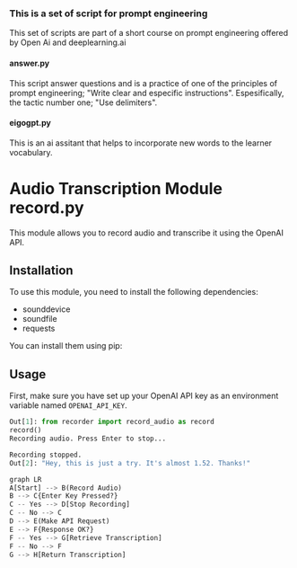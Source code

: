 ### This is a set of script for prompt engineering

This set of scripts are part of a short course on prompt engineering offered by Open Ai and deeplearning.ai

#### answer.py
This script answer questions and is a practice of one of the principles of prompt engineering; "Write clear and especific instructions". Espesifically, the tactic number one; "Use delimiters".

#### eigogpt.py
This is an ai assitant that helps to incorporate new words to the learner vocabulary. 

# Audio Transcription Module record.py

This module allows you to record audio and transcribe it using the OpenAI API.

## Installation

To use this module, you need to install the following dependencies:

- sounddevice
- soundfile
- requests

You can install them using pip:


## Usage

First, make sure you have set up your OpenAI API key as an environment variable named `OPENAI_API_KEY`.

```python
Out[1]: from recorder import record_audio as record
record()
Recording audio. Press Enter to stop...

Recording stopped.
Out[2]: "Hey, this is just a try. It's almost 1.52. Thanks!"

graph LR
A[Start] --> B(Record Audio)
B --> C{Enter Key Pressed?}
C -- Yes --> D[Stop Recording]
C -- No --> C
D --> E(Make API Request)
E --> F{Response OK?}
F -- Yes --> G[Retrieve Transcription]
F -- No --> F
G --> H[Return Transcription]



